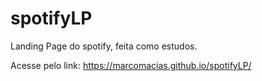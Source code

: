 # spotifyLP
Landing Page do spotify, feita como estudos.

Acesse pelo link:
https://marcomacias.github.io/spotifyLP/
